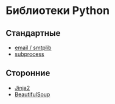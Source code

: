 # Библиотеки Python

## Стандартные 

- [email / smtplib](smtplib)
- [subprocess](subprocess)

## Сторонние

- [Jinja2](jinja)
- [BeautifulSoup](beautifulsoup)
